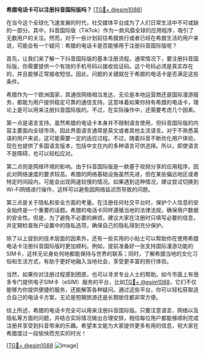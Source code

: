 **希腊电话卡可以注册抖音国际版吗？** [[TG💪+ @esim1088](https://t.me/s/esim1088)]

在当今这个全球化飞速发展的时代，社交媒体平台成为了人们日常生活中不可或缺的一部分。其中，抖音国际版（TikTok）作为一款风靡全球的应用程序，吸引了无数用户的关注。然而，对于一些计划前往希腊旅行或者已经在希腊生活的用户来说，可能会有一个疑问：希腊的电话卡是否能够用于注册抖音国际版呢？

首先，让我们来了解一下抖音国际版的基本注册流程。通常情况下，要注册抖音国际版，你需要提供一个有效的手机号码以接收验证码。这个号码必须是真实存在的，并且能够正常接收短信。因此，问题的关键就在于希腊的电话卡是否满足这些条件。

希腊作为一个欧洲国家，其通信网络相当发达，无论是本地运营商还是国际漫游服务，都能为用户提供稳定可靠的通信支持。这意味着如果你持有希腊的电话卡，理论上是可以用来注册抖音国际版的。不过，在实际操作中，还需要考虑几个因素。

第一点是语言支持。虽然希腊的电话卡本身并不限制语言使用，但抖音国际版的内容主要面向全球市场，因此界面语言通常是英文或者其他主流语言。对于不熟悉英语的用户来说，这可能需要一定的适应过程。不过，随着抖音不断优化用户体验，现在也提供了多国语言版本，包括中文在内的多种语言可供选择。所以，即使语言不是障碍，也可以轻松应对。

第二点则是网络环境的影响。由于抖音国际版是一款基于视频分享的应用程序，因此对网络速度的要求较高。希腊的网络基础设施虽然先进，但在某些偏远地区或者特定时间段内，可能会出现网速较慢的情况。如果遇到这种情况，建议尝试切换到Wi-Fi网络进行操作，这样可以避免因网络延迟而导致的问题。

第三点是关于隐私和安全方面的考量。在注册任何社交平台时，保护个人信息的安全始终是一个重要的话题。希腊的电话卡同样遵循当地的法律法规，确保用户数据的安全性。但是，为了避免不必要的麻烦，建议大家在注册时只填写必要的信息，并定期检查账户设置中的隐私选项，确保自己的隐私得到充分保护。

除了以上提到的技术层面的因素外，还有一些实用的小贴士可以帮助你在使用希腊电话卡注册抖音国际版时更加顺利。例如，提前准备好一张支持国际漫游功能的SIM卡，这样无论身处何地都能保持与世界的联系；同时，了解希腊当地的文化习俗和生活方式，有助于更好地融入当地社会，享受更丰富的旅行体验。

当然，如果你对注册过程感到困惑，也可以寻求专业人士的帮助。如今市面上有很多专门提供电子SIM卡（eSIM）服务的平台，比如[TG💪+ @esim1088](https://t.me/s/esim1088)，它们不仅能够为你提供便捷的服务，还能解答各种疑问。通过这些平台，你可以轻松获取适合自己的电话卡方案，无论是短期旅游还是长期居住都非常方便。

综上所述，希腊的电话卡完全可以用来注册抖音国际版。只要注意语言、网络以及隐私等方面的问题，并结合实际情况做出合理安排，相信每位用户都能够顺利完成注册并享受到抖音带来的乐趣。希望本文能为大家提供更多有用的信息，祝大家在希腊度过一段愉快而充实的时光！

[[TG💪+ @esim1088](https://t.me/s/esim1088) ![Image](https://i.postimg.cc/4NQfJmqS/Snipaste-2025-05-13-00-14-12.png)]